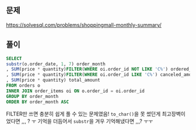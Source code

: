 ## 문제

https://solvesql.com/problems/shoppingmall-monthly-summary/

## 풀이

```sql
SELECT
substr(o.order_date, 1, 7) order_month
, SUM(price * quantity)FILTER(WHERE oi.order_id NOT LIKE 'C%') ordered_amount
, SUM(price * quantity)FILTER(WHERE oi.order_id LIKE 'C%') canceled_amount
, SUM(price * quantity) total_amount
FROM orders o
INNER JOIN order_items oi ON o.order_id = oi.order_id
GROUP BY order_month
ORDER BY order_month ASC
```

FILTER만 쓰면 충분히 쉽게 풀 수 있는 문제였음! `to_char()`을 못 썼던게 최고장벽이었다면 ,,, ? ㅜ 기억을 더듬어서 `substr`을 겨우 기억해냈다면 ,,,? ㅜㅜ

